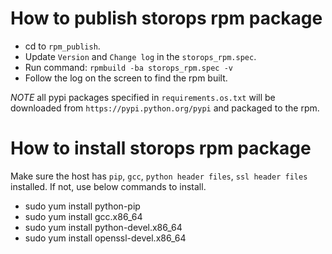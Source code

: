 # How to publish storops rpm package

- cd to `rpm_publish`.
- Update `Version` and `Change log` in the `storops_rpm.spec`.
- Run command: `rpmbuild -ba storops_rpm.spec -v`
- Follow the log on the screen to find the rpm built.

*NOTE* all pypi packages specified in `requirements.os.txt` will be downloaded
from `https://pypi.python.org/pypi` and packaged to the rpm.


# How to install storops rpm package

Make sure the host has `pip`, `gcc`, `python header files`, `ssl header files`
installed.
If not, use below commands to install.
- sudo yum install python-pip
- sudo yum install gcc.x86_64
- sudo yum install python-devel.x86_64
- sudo yum install openssl-devel.x86_64
